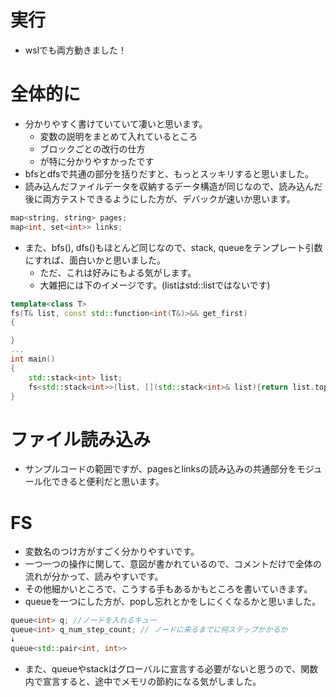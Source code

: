 # 実行
* wslでも両方動きました！
# 全体的に
* 分かりやすく書けていていて凄いと思います。
    * 変数の説明をまとめて入れているところ
    * ブロックごとの改行の仕方
    * が特に分かりやすかったです
* bfsとdfsで共通の部分を括りだすと、もっとスッキリすると思いました。
* 読み込んだファイルデータを収納するデータ構造が同じなので、読み込んだ後に両方テストできるようにした方が、デバックが速いか思います。
``` cpp
map<string, string> pages;
map<int, set<int>> links;
```
* また、bfs(), dfs()もほとんど同じなので、stack, queueをテンプレート引数にすれば、面白いかと思いました。
    * ただ、これは好みにもよる気がします。
    * 大雑把には下のイメージです。(listはstd::listではないです)
``` cpp
template<class T>
fs(T& list, const std::function<int(T&)>&& get_first)
{

}
...
int main()
{
    std::stack<int> list;
    fs<std::stack<int>>(list, [](std::stack<int>& list){return list.top();});
}
```
# ファイル読み込み
* サンプルコードの範囲ですが、pagesとlinksの読み込みの共通部分をモジュール化できると便利だと思います。
# FS
* 変数名のつけ方がすごく分かりやすいです。
* 一つ一つの操作に関して、意図が書かれているので、コメントだけで全体の流れが分かって、読みやすいです。
* その他細かいところで、こうする手もあるかもところを書いていきます。
* queueを一つにした方が、popし忘れとかをしにくくなるかと思いました。
``` cpp
queue<int> q; //ノードを入れるキュー
queue<int> q_num_step_count; // ノードに来るまでに何ステップかかるか
↓
queue<std::pair<int, int>>
```
* また、queueやstackはグローバルに宣言する必要がないと思うので、関数内で宣言すると、途中でメモリの節約になる気がしました。
